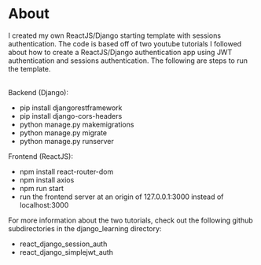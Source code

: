 # About

I created my own ReactJS/Django starting template with sessions authentication. The code is based off of two youtube tutorials I followed about how to create a ReactJS/Django authentication app 
using JWT authentication and sessions authentication. The following are steps to run the template. <br><br>

Backend (Django):
 - pip install djangorestframework
 - pip install django-cors-headers
 - python manage.py makemigrations
 - python manage.py migrate
 - python manage.py runserver

Frontend (ReactJS):
 - npm install react-router-dom
 - npm install axios
 - npm run start
 - run the frontend server at an origin of 127.0.0.1:3000 instead of localhost:3000

For more information about the two tutorials, check out the following github subdirectories in the django_learning directory:
 - react_django_session_auth
 - react_django_simplejwt_auth
